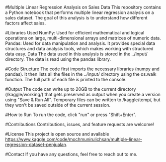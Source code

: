 #Multiple Linear Regression Analysis on Sales Data
This repository contains a Python notebook that performs multiple linear regression analysis on a sales dataset. The goal of this analysis is to understand how different factors affect sales.

#Libraries Used
NumPy: Used for efficient mathematical and logical operations on large, multi-dimensional arrays and matrices of numeric data.
Pandas: Used for data manipulation and analysis. It provides special data structures and data analysis tools, which makes working with structured data easy.
Data
The data used in this analysis is stored in the ../input/ directory. The data is read using the pandas library.

#Code Structure
The code first imports the necessary libraries (numpy and pandas). It then lists all the files in the ../input/ directory using the os.walk function. The full path of each file is printed to the console.

#Output
The code can write up to 20GB to the current directory (/kaggle/working/) that gets preserved as output when you create a version using "Save & Run All". Temporary files can be written to /kaggle/temp/, but they won't be saved outside of the current session.

#How to Run
To run the code, click "run" or press "Shift+Enter".

#Contributions
Contributions, issues, and feature requests are welcome!

#License
This project is open source and available https://www.kaggle.com/code/mochmunirulichsan/multiple-linear-regression-dataset-penjualan.

#Contact
If you have any questions, feel free to reach out to me.
